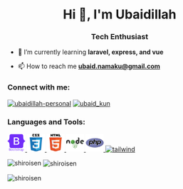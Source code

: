 <h1 align="center">Hi 👋, I'm Ubaidillah</h1>
<h3 align="center">Tech Enthusiast</h3>

- 🌱 I’m currently learning **laravel, express, and vue**

- 📫 How to reach me **ubaid.namaku@gmail.com**

<h3 align="left">Connect with me:</h3>
<p align="left">
<a href="https://linkedin.com/in/ubaidillah-personal" target="blank"><img align="center" src="https://raw.githubusercontent.com/rahuldkjain/github-profile-readme-generator/master/src/images/icons/Social/linked-in-alt.svg" alt="ubaidillah-personal" height="30" width="40" /></a>
<a href="https://instagram.com/ubaid_kun" target="blank"><img align="center" src="https://raw.githubusercontent.com/rahuldkjain/github-profile-readme-generator/master/src/images/icons/Social/instagram.svg" alt="ubaid_kun" height="30" width="40" /></a>
</p>

<h3 align="left">Languages and Tools:</h3>
<p align="left"> <a href="https://getbootstrap.com" target="_blank" rel="noreferrer"> <img src="https://raw.githubusercontent.com/devicons/devicon/master/icons/bootstrap/bootstrap-plain-wordmark.svg" alt="bootstrap" width="40" height="40"/> </a> <a href="https://www.w3schools.com/css/" target="_blank" rel="noreferrer"> <img src="https://raw.githubusercontent.com/devicons/devicon/master/icons/css3/css3-original-wordmark.svg" alt="css3" width="40" height="40"/> </a> <a href="https://www.w3.org/html/" target="_blank" rel="noreferrer"> <img src="https://raw.githubusercontent.com/devicons/devicon/master/icons/html5/html5-original-wordmark.svg" alt="html5" width="40" height="40"/> </a> <a href="https://nodejs.org" target="_blank" rel="noreferrer"> <img src="https://raw.githubusercontent.com/devicons/devicon/master/icons/nodejs/nodejs-original-wordmark.svg" alt="nodejs" width="40" height="40"/> </a> <a href="https://www.php.net" target="_blank" rel="noreferrer"> <img src="https://raw.githubusercontent.com/devicons/devicon/master/icons/php/php-original.svg" alt="php" width="40" height="40"/> </a> <a href="https://tailwindcss.com/" target="_blank" rel="noreferrer"> <img src="https://www.vectorlogo.zone/logos/tailwindcss/tailwindcss-icon.svg" alt="tailwind" width="40" height="40"/> </a> </p>

<p><img align="left" src="https://github-readme-stats.vercel.app/api/top-langs?username=shiroisen&show_icons=true&locale=en&layout=compact" alt="shiroisen" /></p>

<p>&nbsp;<img align="center" src="https://github-readme-stats.vercel.app/api?username=shiroisen&show_icons=true&locale=en" alt="shiroisen" /></p>

<p><img align="center" src="https://github-readme-streak-stats.herokuapp.com/?user=shiroisen&" alt="shiroisen" /></p>
